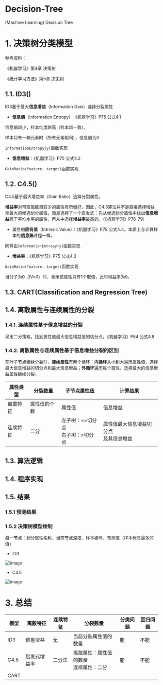 # Decision-Tree
(Machine Learning) Decision Tree


# 1. 决策树分类模型

参考资料：

《机器学习》第4章 决策树

《统计学习方法》第5章 决策树

## 1.1. ID3()

ID3基于最大**信息增益**（Information Gain）选择分裂属性

- **信息熵**（Information Entropy）：《机器学习》P75 公式4.1

信息熵越小，样本纯度越高（样本越一致）。

样本只有一种元素时（所有元素相同），信息熵为0

```InformationEntropy(y)```函数实现


- **信息增益**：《机器学习》P75 公式4.2

```GainRatio(feature, target)```函数实现


## 1.2. C4.5()

C4.5基于最大增益率（Gain Ratio）选择分裂属性。

**增益率**对可取值数目较少的属性有所偏好，因此，C4.5算法并不是直接选择增益率最大的候选划分属性，而是选择了一个启发式：先从候选划分属性中找出**信息增益**高于平均水平的属性，再从中选择**增益率**最高的。（《机器学习》P78-79）

- 属性的**固有值**（Intrinsic Value）：《机器学习》P78 公式4.4。本质上与计算样本的**信息熵**过程一样。

同样由```InformationEntropy(y)```函数实现

- **增益率**：《机器学习》P75 公式4.3

```GainRatio(feature, target)```函数实现

当分子为0（IV=0）时，表示该属性只有1个取值，此时增益率为0。


## 1.3. CART(Classification and Regression Tree)



## 1.4. 离散属性与连续属性的分裂

### 1.4.1. 连续属性基于信息增益的分裂

采用二分策略，找到属性值最大信息增益值的切分点。《机器学习》P84 公式4.8

### 1.4.2. 离散属性与连续属性基于信息增益分裂的区别

在叶子节点继续分裂时，**连续属性**有两个循环：**内循环**从小到大遍历属性值，选择最大信息增益的切分点和最大信息增益；**外循环**遍历每个属性，选择最大的信息增益属性继续分裂。



属性类型 | 分裂数量   | 子节点属性值                          | 计算结果                                 
--      |--          |--                                    |--                                        
离散特征 |属性值的个数 | 属性值                               | 信息增益                                 
连续特征 |二分        | 左子树：<=切分点 </br> 右子树：>切分点 | 属性值最大信息增益切分点</br> 及其信息增益  




## 1.3. 算法逻辑


## 1.4. 程序实现


## 1.5. 结果

### 1.5.1 预测结果

### 1.5.2 决策树模型绘制

每一节点：划分属性名称、当前节点深度、样本编号、预测值（样本标签最多的值）

- ID3 
 
![image](image/ID3_DecisionTreeClassifier.PNG)

- C4.5 

![image](image/C4.5_DecisionTreeClassifier.PNG)



# 3. 总结

模型  |  离散特征   | 连续特征   | 分裂数量                                | 分类问题 | 回归问题 
--    |--          |--         |--                                       |--       |--       
ID3   |信息增益     |无         |当前分裂属性值的数量                       |能       |不能        
C4.5  |启发式增益率 |二分法      |离散属性：属性值的数量</br> 连续属性：二分  |能       |不能    
CART  | |      |  |       |    








